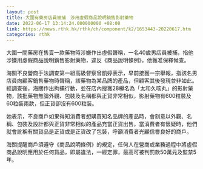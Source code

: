 ```yaml
---
layout: post
title: 大圍有藥房店員被捕　涉用虛假商品說明銷售影射藥物
date: 2022-06-17 13:14:24.000000000 +08:00
link: https://news.rthk.hk/rthk/ch/component/k2/1653443-20220617.htm
categories: rthk
---
```


大圍一間藥房在售賣一款藥物時涉嫌作出虛假聲稱，一名40歲男店員被捕，指他涉嫌用虛假商品說明銷售影射藥物，違反《商品說明條例》，他獲准保釋候查。

海關不良營商手法調查第一組高級督察曾凱婷表示，早前接獲一宗舉報，指該名男店員向顧客銷售藥物時聲稱，該藥物為某品牌的產品，但顧客其後發現並非如此。經調查後，海關作出拘捕行動，並在店內搜獲28樽名為「太和久咳丸」的影射藥物，該批藥物無論外觀、包裝及名稱都與正貨非常相似，影射藥物有600粒裝及60粒裝兩款，但正貨卻沒有600粒裝。

她表示，不良商戶如果得知消費者想購買知名品牌的產品時，會刻意以外觀、名稱、包裝及設計都與正貨非常相似的產品充當正貨出售，當消費者有懷疑時，他們就會訛稱有關貨品是正貨或是正貨改了包裝，呼籲消費者光顧信譽良好的商戶。

海關提醒商戶須遵守《商品說明條例》的規定，任何人在營商或業務過程中將虛假商品說明應用於任何貨品，即屬違法，一經定罪，最高可被判罰款50萬元及監禁5年。
